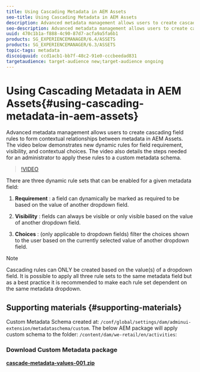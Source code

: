 ```yaml
---
title: Using Cascading Metadata in AEM Assets
seo-title: Using Cascading Metadata in AEM Assets
description: Advanced metadata management allows users to create cascading field rules to form contextual relationships between metadata in AEM Assets. The video below demonstrates new dynamic rules for field requirement, visibility, and contextual choices. The video also details the steps needed for an administrator to apply these rules to a custom metadata schema.
seo-description: Advanced metadata management allows users to create cascading field rules to form contextual relationships between metadata in AEM Assets. The video below demonstrates new dynamic rules for field requirement, visibility, and contextual choices. The video also details the steps needed for an administrator to apply these rules to a custom metadata schema.
uuid: 470c1b1a-f888-4c90-87d7-acfa9a5fa6b1
products: SG_EXPERIENCEMANAGER/6.4/ASSETS
products: SG_EXPERIENCEMANAGER/6.3/ASSETS
topic-tags: metadata
discoiquuid: ccd1acb1-bb7f-48c2-91e0-cccbeedad831
targetaudience: target-audience new;target-audience ongoing
---
```


# Using Cascading Metadata in AEM Assets{#using-cascading-metadata-in-aem-assets}

Advanced metadata management allows users to create cascading field rules to form contextual relationships between metadata in AEM Assets. The video below demonstrates new dynamic rules for field requirement, visibility, and contextual choices. The video also details the steps needed for an administrator to apply these rules to a custom metadata schema.

>[!VIDEO](https://video.tv.adobe.com/v/20702/?quality=9)

There are three dynamic rule sets that can be enabled for a given metadata field:

1. **Requirement** : a field can dynamically be marked as required to be based on the value of another dropdown field.

2. **Visibility** : fields can always be visible or only visible based on the value of another dropdown field.

3. **Choices** : (only applicable to dropdown fields) filter the choices shown to the user based on the currently selected value of another dropdown field.

>[!NOTE]
>
>Cascading rules can ONLY be created based on the value(s) of a dropdown field. It is possible to apply all three rule sets to the same metadata field but as a best practice it is recommended to make each rule set dependent on the same metadata dropdown.

## Supporting materials {#supporting-materials}

Custom Metadata Schema created at: `/conf/global/settings/dam/adminui-extension/metadataschema/custom`. The below AEM package will apply custom schema to the folder: `/content/dam/we-retail/en/activities`:

### Download Custom Metadata package

**[cascade-metadata-values-001.zip](assets/cascade-metadata-values-001.zip)**
